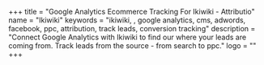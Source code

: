 +++
title = "Google Analytics Ecommerce Tracking For Ikiwiki - Attributio"
name = "Ikiwiki"
keywords = "ikiwiki, , google analytics, cms, adwords, facebook, ppc, attribution, track leads, conversion tracking"
description = "Connect Google Analytics with Ikiwiki to find our where your leads are coming from. Track leads from the source - from search to ppc."
logo = ""
+++
